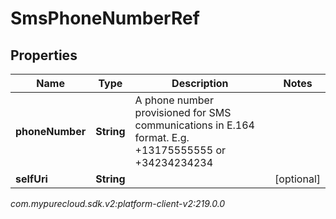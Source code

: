 # SmsPhoneNumberRef


## Properties

| Name | Type | Description | Notes |
| ------------ | ------------- | ------------- | ------------- |
| **phoneNumber** | **String** | A phone number provisioned for SMS communications in E.164 format. E.g. +13175555555 or +34234234234 |  |
| **selfUri** | **String** |  |  [optional] |




_com.mypurecloud.sdk.v2:platform-client-v2:219.0.0_
